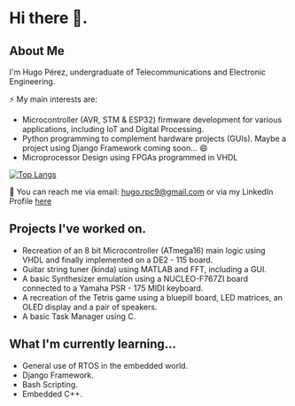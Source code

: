 # Hi there 👋.
## About Me
I'm Hugo Pérez, undergraduate of Telecommunications and Electronic Engineering.

⚡ My main interests are:
  - Microcontroller (AVR, STM & ESP32) firmware development for various applications, including IoT and Digital Processing.
  - Python programming to complement hardware projects (GUIs). Maybe a project using Django Framework coming soon... 😄
  - Microprocessor Design using FPGAs programmed in VHDL

[![Top Langs](https://github-readme-stats.vercel.app/api/top-langs/?username=Hugondon&layout=compact)](https://github.com/anuraghazra/github-readme-stats)

💬 You can reach me via email: hugo.rpc9@gmail.com or via my LinkedIn Profile [here](https://www.linkedin.com/in/hugo-perez9/)


## Projects I've worked on.

  - Recreation of an 8 bit Microcontroller (ATmega16) main logic using VHDL and finally implemented on a DE2 - 115 board.
  - Guitar string tuner (kinda) using MATLAB and FFT, including a GUI.
  - A basic Synthesizer emulation using a NUCLEO-F767ZI board connected to a Yamaha PSR - 175 MIDI keyboard. 
  - A recreation of the Tetris game using a bluepill board, LED matrices, an OLED display and a pair of speakers.
  - A basic Task Manager using C.

## What I'm currently learning...
- General use of RTOS in the embedded world.
- Django Framework.
- Bash Scripting.
- Embedded C++.
